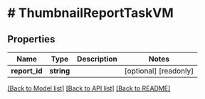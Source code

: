 # # ThumbnailReportTaskVM

## Properties

Name | Type | Description | Notes
------------ | ------------- | ------------- | -------------
**report_id** | **string** |  | [optional] [readonly]

[[Back to Model list]](../../README.md#models) [[Back to API list]](../../README.md#endpoints) [[Back to README]](../../README.md)
